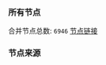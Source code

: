 ### 所有节点
合并节点总数: `6946`
[节点链接](https://github.com/rzhy1/33/raw/master/sub/sub_merge_base64.txt)

### 节点来源
